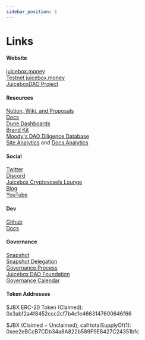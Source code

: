 ```yaml
---
sidebar_position: 2
---
```


# Links

#### Website
[juicebox.money](https://juicebox.money/#/) <br/>
[Testnet juicebox.money](https://rinkeby.juicebox.money/#/) <br/>
[JuiceboxDAO Project](https://juicebox.money/#/p/juicebox) <br/>

#### Resources
[Notion, Wiki, and Proposals](https://juicebox.notion.site/) <br/>
[Docs](https://info.juicebox.money/) <br/>
[Dune Dashboards](https://dune.xyz/twodam) <br/>
[Brand Kit](https://juicebox.notion.site/Brand-Kit-b1036dfdae1448cc82f1b9be863694b5) <br/>
[Moody's DAO Diligence Database](https://docs.google.com/spreadsheets/d/1zb3gHOdWiAbXDTdBA9ixv2yOJDIzCo_fEwLDdbTvJVo/edit#gid=0) <br/>
[Site Analytics](https://app.usefathom.com/share/eryrrjsv/juicebox.money) and [Docs Analytics](https://app.usefathom.com/share/umyovgdg/info.juicebox.money) <br/>

#### Social
[Twitter](https://twitter.com/juiceboxETH) <br/>
[Discord](https://discord.gg/juicebox) <br/>
[Juicebox Cryptovoxels Lounge](https://www.cryptovoxels.com/parcels/6188) <br/>
[Blog](https://info.juicebox.money/blog) <br/>
[YouTube](https://www.youtube.com/channel/UCcImxeZpiixxCGdRqp4JE_g) <br/>

#### Dev
[Github](https://github.com/jbx-protocol) <br/>
[Docs](https://info.juicebox.money/) <br/>

#### Governance
[Snapshot](https://vote.juicebox.money/#/jbdao.eth) <br/>
[Snapshot Delegation](https://vote.juicebox.money/#/delegate/jbdao.eth) <br/>
[Governance Process](dao/governance-process.md) <br/>
[Juicebox DAO Foundation](dao/foundation.md) <br/>
[Governance Calendar](https://juicebox.notion.site/09936865803248e38c82adbc3ed32137?v=2acc75360e214cd8aaf9a4ef13e35a0e) <br/>

#### Token Addresses

$JBX ERC-20 Token (Claimed):
0x3abf2a4f8452ccc2cf7b4c1e4663147600646f66

$JBX (Claimed + Unclaimed), call totalSupplyOf(1):
0xee2eBCcB7CDb34a8A822b589F9E8427C24351bfc

